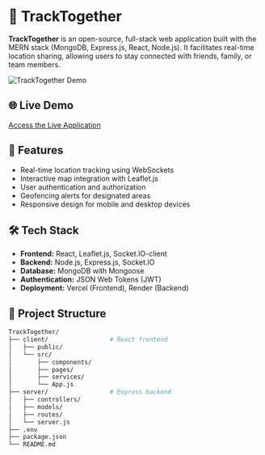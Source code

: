 # 📍 TrackTogether

**TrackTogether** is an open-source, full-stack web application built with the MERN stack (MongoDB, Express.js, React, Node.js). It facilitates real-time location sharing, allowing users to stay connected with friends, family, or team members.

![TrackTogether Demo](demo-screenshot.png)

## 🌐 Live Demo

[Access the Live Application](https://your-deployment-link.com)

## 🚀 Features

- Real-time location tracking using WebSockets
- Interactive map integration with Leaflet.js
- User authentication and authorization
- Geofencing alerts for designated areas
- Responsive design for mobile and desktop devices

## 🛠️ Tech Stack

- **Frontend:** React, Leaflet.js, Socket.IO-client
- **Backend:** Node.js, Express.js, Socket.IO
- **Database:** MongoDB with Mongoose
- **Authentication:** JSON Web Tokens (JWT)
- **Deployment:** Vercel (Frontend), Render (Backend)

## 📁 Project Structure

```bash
TrackTogether/
├── client/                 # React frontend
│   ├── public/
│   └── src/
│       ├── components/
│       ├── pages/
│       ├── services/
│       └── App.js
├── server/                 # Express backend
│   ├── controllers/
│   ├── models/
│   ├── routes/
│   └── server.js
├── .env
├── package.json
└── README.md
